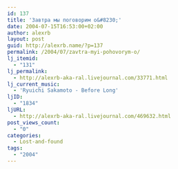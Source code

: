 ```yaml
---
id: 137
title: 'Завтра мы поговорим о&#8230;'
date: 2004-07-15T16:53:00+02:00
author: alexrb
layout: post
guid: http://alexrb.name/?p=137
permalink: /2004/07/zavtra-myi-pohovorym-o/
lj_itemid:
  - "131"
lj_permalink:
  - http://alexrb-aka-ral.livejournal.com/33771.html
lj_current_music:
  - 'Ryuichi Sakamoto - Before Long'
ljID:
  - "1834"
ljURL:
  - http://alexrb-aka-ral.livejournal.com/469632.html
post_views_count:
  - "0"
categories:
  - Lost-and-found
tags:
  - "2004"
---
```

<lj-poll-321277>